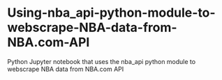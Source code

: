 # Using-nba_api-python-module-to-webscrape-NBA-data-from-NBA.com-API
Python Jupyter notebook that uses the nba_api python module to webscrape NBA data from NBA.com API
